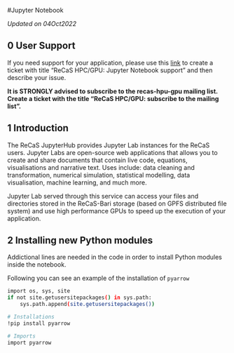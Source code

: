 #Jupyter Notebook

*Updated on 04Oct2022*

## 0 User Support
If you need support for your application, please use this [link](https://www.recas-bari.it/index.php/en/recas-bari-servizi-en/support-request) to create a ticket with title “ReCaS HPC/GPU: Jupyter Notebook support” and then describe your issue.


**It is STRONGLY advised to subscribe to the recas-hpu-gpu mailing list. Create a ticket with the title “ReCaS HPC/GPU: subscribe to the mailing list”.**

## 1 Introduction
The ReCaS JupyterHub provides Jupyter Lab instances for the ReCaS users. Jupyter Labs are open-source web applications that allows you to create and share documents that contain live code, equations, visualisations and narrative text.
Uses include: data cleaning and transformation, numerical simulation, statistical modelling, data visualisation, machine learning, and much more.

Jupyter Lab served through this service can access your files and directories stored in the ReCaS-Bari storage (based on GPFS distributed file system) and use high performance GPUs to speed up the execution of your application. 

## 2 Installing new Python modules
Addictional lines are needed in the code in order to install Python modules inside the notebook.

Following you can see an example of the installation of `pyarrow`

```bash
import os, sys, site
if not site.getusersitepackages() in sys.path:
    sys.path.append(site.getusersitepackages())

# Installations
!pip install pyarrow 

# Imports
import pyarrow
```
